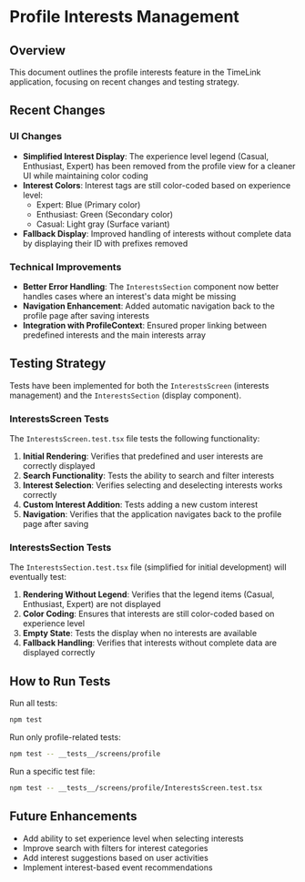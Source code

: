 # Profile Interests Management

## Overview

This document outlines the profile interests feature in the TimeLink application, focusing on recent changes and testing strategy.

## Recent Changes

### UI Changes

- **Simplified Interest Display**: The experience level legend (Casual, Enthusiast, Expert) has been removed from the profile view for a cleaner UI while maintaining color coding
- **Interest Colors**: Interest tags are still color-coded based on experience level:
  - Expert: Blue (Primary color)
  - Enthusiast: Green (Secondary color)
  - Casual: Light gray (Surface variant)
- **Fallback Display**: Improved handling of interests without complete data by displaying their ID with prefixes removed

### Technical Improvements

- **Better Error Handling**: The `InterestsSection` component now better handles cases where an interest's data might be missing
- **Navigation Enhancement**: Added automatic navigation back to the profile page after saving interests
- **Integration with ProfileContext**: Ensured proper linking between predefined interests and the main interests array

## Testing Strategy

Tests have been implemented for both the `InterestsScreen` (interests management) and the `InterestsSection` (display component).

### InterestsScreen Tests

The `InterestsScreen.test.tsx` file tests the following functionality:

1. **Initial Rendering**: Verifies that predefined and user interests are correctly displayed
2. **Search Functionality**: Tests the ability to search and filter interests
3. **Interest Selection**: Verifies selecting and deselecting interests works correctly
4. **Custom Interest Addition**: Tests adding a new custom interest
5. **Navigation**: Verifies that the application navigates back to the profile page after saving

### InterestsSection Tests

The `InterestsSection.test.tsx` file (simplified for initial development) will eventually test:

1. **Rendering Without Legend**: Verifies that the legend items (Casual, Enthusiast, Expert) are not displayed
2. **Color Coding**: Ensures that interests are still color-coded based on experience level
3. **Empty State**: Tests the display when no interests are available
4. **Fallback Handling**: Verifies that interests without complete data are displayed correctly

## How to Run Tests

Run all tests:

```bash
npm test
```

Run only profile-related tests:

```bash
npm test -- __tests__/screens/profile
```

Run a specific test file:

```bash
npm test -- __tests__/screens/profile/InterestsScreen.test.tsx
```

## Future Enhancements

- Add ability to set experience level when selecting interests
- Improve search with filters for interest categories
- Add interest suggestions based on user activities
- Implement interest-based event recommendations
